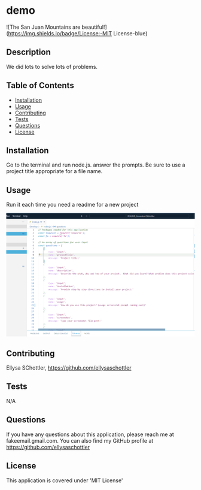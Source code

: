 
 # demo
 ![The San Juan Mountains are beautiful!](https://img.shields.io/badge/License:-MIT License-blue)


 ## Description
 
 We did lots to solve lots of problems.
 
 ## Table of Contents
 
 - [Installation](#installation)
 - [Usage](#usage)
 - [Contributing](#contributing)
 - [Tests](#tests)
 - [Questions](#questions)
 - [License](#license)
 
 ## Installation
 
 Go to the terminal and run node.js.  answer the prompts.  Be sure to use a project title appropriate for a file name.
 
 ## Usage
 
 Run it each time you need a readme for a new project

 ![Screenshot](./assets/image/Screenshot.png)
 
 ## Contributing
 
 Ellysa SChottler, https://github.com/ellysaschottler
 
 ## Tests
 
 N/A
 
 ## Questions
 
 If you have any questions about this application, please reach me at fakeemail.gmail.com.  You can also find my GitHub profile at https://github.com/ellysaschottler
 
 ## License
 
 This application is covered under 'MIT License'

 